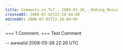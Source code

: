 ```yaml
---
title: Comments_on_TLT_-_2008.03.30_-_Making_Music
createdAt: 2008-07-03T22:28-04:00
editedAt: 2008-07-03T22:28-04:00
---
```


=== 1 Comment. ===
Test Comment

-- awwaiid 2008-05-26 22:26 UTC


